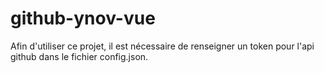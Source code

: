 ﻿# github-ynov-vue

Afin d'utiliser ce projet, il est nécessaire de renseigner un token pour l'api github dans le fichier config.json.
